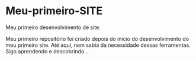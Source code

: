# Meu-primeiro-SITE
 Meu primeiro desenvolvimento de site.

 Meu primeiro repositório foi criado depois do início do desenvolvimento do meu primeiro site. Até aqui, nem sabia da necessidade dessas ferramentas. Sigo aprendendo e descobrindo...
